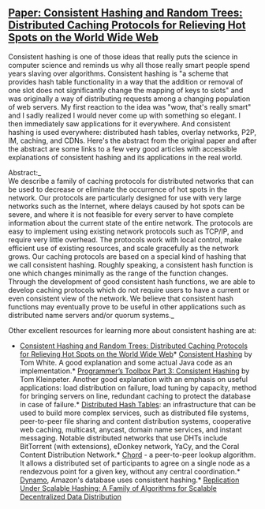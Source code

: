 ## [Paper: Consistent Hashing and Random Trees: Distributed Caching Protocols for Relieving Hot Spots on the World Wide Web](/blog/2008/3/17/paper-consistent-hashing-and-random-trees-distributed-cachin.html)

    

    

Consistent hashing is one of those ideas that really puts the science in computer science and reminds us why all those really smart people spend years slaving over algorithms. Consistent hashing is "a scheme that provides hash table functionality in a way that the addition or removal of one slot does not significantly change the mapping of keys to slots" and was originally a way of distributing requests among a changing population of web servers. My first reaction to the idea was "wow, that's really smart" and I sadly realized I would never come up with something so elegant. I then immediately saw applications for it everywhere. And consistent hashing is used everywhere: distributed hash tables, overlay networks, P2P, IM, caching, and CDNs. Here's the abstract from the original paper and after the abstract are some links to a few very good articles with accessible explanations of consistent hashing and its applications in the real world.

Abstract:_  
We describe a family of caching protocols for distributed networks that can be used to decrease or eliminate the occurrence of hot spots in the network. Our protocols are particularly designed for use with very large networks such as the Internet, where delays caused by hot spots can be severe, and where it is not feasible for every server to have complete information about the current state of the entire network. The protocols are easy to implement using existing network protocols such as TCP/IP, and require very little overhead. The protocols work with local control, make efficient use of existing resources, and scale gracefully as the network grows. Our caching protocols are based on a special kind of hashing that we call consistent hashing. Roughly speaking, a consistent hash function is one which changes minimally as the range of the function changes. Through the development of good consistent hash functions, we are able to develop caching protocols which do not require users to have a current or even consistent view of the network. We believe that consistent hash functions may eventually prove to be useful in other applications such as distributed name servers and/or quorum systems._  

Other excellent resources for learning more about consistent hashing are at:  

*   [Consistent Hashing and Random Trees: Distributed Caching Protocols for Relieving Hot Spots on the World Wide Web](http://citeseer.ist.psu.edu/karger97consistent.html)*   [Consistent Hashing](http://www.lexemetech.com/2007/11/consistent-hashing.html) by Tom White. A good explanation and some actual Java code as an implementation.*   [Programmer’s Toolbox Part 3: Consistent Hashing](http://www.spiteful.com/2008/03/17/programmers-toolbox-part-3-consistent-hashing/) by Tom Kleinpeter. Another good explanation with an emphasis on useful applications: load distribution on failure, load tuning by capacity, method for bringing servers on line, redundant caching to protect the database in case of failure.*   [Distributed Hash Tables](http://en.wikipedia.org/wiki/Distributed_hash_table): an infrastructure that can be used to build more complex services, such as distributed file systems, peer-to-peer file sharing and content distribution systems, cooperative web caching, multicast, anycast, domain name services, and instant messaging. Notable distributed networks that use DHTs include BitTorrent (with extensions), eDonkey network, YaCy, and the Coral Content Distribution Network.*   [Chord](http://pdos.csail.mit.edu/chord/faq.html) - a peer-to-peer lookup algorithm. It allows a distributed set of participants to agree on a single node as a rendezvous point for a given key, without any central coordination.*   [Dynamo](http://highscalability.com/paper-dynamo-amazon-s-highly-available-key-value-store), Amazon's database uses consistent hashing.*   [Replication Under Scalable Hashing: A Family of Algorithms for Scalable Decentralized Data Distribution](http://www.ssrc.ucsc.edu/Papers/honicky-ipdps04.pdf)    